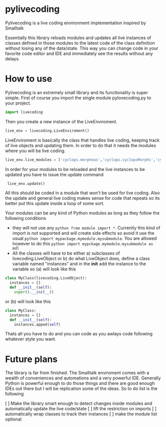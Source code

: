 
# pylivecoding
Pylivecoding is a live coding environment implementation inspired by Smalltalk

Essentially this library reloads modules and updates all live instances of classes defined in those modules to the latest code of the class definition without losing any of the data/state. This way you can change code in your favorite code editor and IDE and immediately see the results without any delays. 

# How to use

Pylivecoding is an extremely small library and its functionality is super simple. 
First of course you import the single module pylovecoding.py to your project. 
```python
import livecoding
```
Then you create a new instance of the LiveEnviroment. 
```python
live_env = livecoding.LiveEnviroment()
```
LiveEnviroment is basically the class that handles live coding, keeping track of live objects and updating them. In order to do that it needs the modules where you will be live coding. 
```python
live_env.live_modules = ['cyclops.morpheas','cyclops.cyclopsMorphs','cyclops.booleanOperations']
```
In order for your modules to be reloaded and the live instances to be updated you have to issue the update command
```python
 live_env.update()
 ```
 All this should be coded in a module that won't be used for live coding. Also the update and general live coding makes sense for code that repeats so its better put this update inside a loop of some sort. 
 
 Your modules can be any kind of Python modules as long as they follow the following conditions
 - they will not use any ```python from module import *```. Currently this kind of import is not supported and will create side effects so avoid it use the usual ```python import mypackage.mymodule.mysubmodule```. You are allowed however to do this ```python import mypckage.mymodule.mysubmodule as mdl```
 - All the classes will have to be either a) subclasses of livecoding.LiveObject or b) do what LiveObject does, define a class variable named "instances" and in the __init__ add the instance to the variable 
 so (a) will look like this
 ```python
 class MyClass(livecoding.LiveObject):
   instances = []
   def __init__(self):
     super().__init__()
 ```
 or (b) will look like this
 ```python
 class MyClass:
   instances = []
   def __init__(self):
     instances.apped(self)
 ```
 Thats all you have to do and you can code as you awlays code following whatever style you want. 
 
 # Future plans
 The library is far from finished. The Smalltalk enviroment comes with a wealth of conveniences and automations and a very powerful IDE. Generally Python is powerful enough to do those things and there are good enough IDEs out there but I will be replication some of the ideas. So to do list is the following
 
 [ ] Make the library smart enough to detect changes inside modules and automatically update the live code/state
 [ ] lift the restriction on imports
 [ ] automatically wrap classes to track their instances
 [ ] make the module list optional 
 


